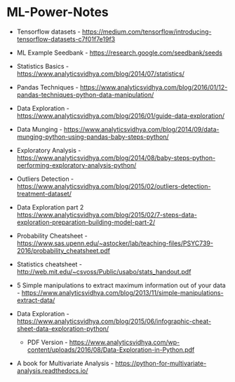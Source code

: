 # ML-Power-Notes

* Tensorflow datasets - https://medium.com/tensorflow/introducing-tensorflow-datasets-c7f01f7e19f3
* ML Example Seedbank - https://research.google.com/seedbank/seeds
* Statistics Basics - https://www.analyticsvidhya.com/blog/2014/07/statistics/

* Pandas Techniques - https://www.analyticsvidhya.com/blog/2016/01/12-pandas-techniques-python-data-manipulation/
* Data Exploration - https://www.analyticsvidhya.com/blog/2016/01/guide-data-exploration/
* Data Munging - https://www.analyticsvidhya.com/blog/2014/09/data-munging-python-using-pandas-baby-steps-python/
* Exploratory Analysis - https://www.analyticsvidhya.com/blog/2014/08/baby-steps-python-performing-exploratory-analysis-python/
* Outliers Detection - https://www.analyticsvidhya.com/blog/2015/02/outliers-detection-treatment-dataset/
* Data Exploration part 2  https://www.analyticsvidhya.com/blog/2015/02/7-steps-data-exploration-preparation-building-model-part-2/
* Probability Cheatsheet - https://www.sas.upenn.edu/~astocker/lab/teaching-files/PSYC739-2016/probability_cheatsheet.pdf
* Statistics cheatsheet - http://web.mit.edu/~csvoss/Public/usabo/stats_handout.pdf
* 5 Simple manipulations to extract maximum information out of your data - https://www.analyticsvidhya.com/blog/2013/11/simple-manipulations-extract-data/
* Data Exploration - https://www.analyticsvidhya.com/blog/2015/06/infographic-cheat-sheet-data-exploration-python/
   - PDF Version - https://www.analyticsvidhya.com/wp-content/uploads/2016/08/Data-Exploration-in-Python.pdf
* A book for Multivariate Analysis - https://python-for-multivariate-analysis.readthedocs.io/
